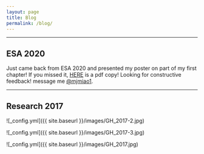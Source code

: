 ```yaml
---
layout: page
title: Blog
permalink: /blog/
---
```


---
ESA 2020
---
Just came back from ESA 2020 and presented my poster on part of my first chapter! If you missed it, [HERE](https://uwmadison.box.com/s/t808bppvnhtinvsk1fia2mba74lo0mrg) is a pdf copy! Looking for constructive feedback! message me [@mjmiao1](twitter.com/mjmiao1). 


---
Research 2017
---
![_config.yml]({{ site.baseurl }}/images/GH_2017-2.jpg)

![_config.yml]({{ site.baseurl }}/images/GH_2017-3.jpg)

![_config.yml]({{ site.baseurl }}/images/GH_2017.jpg)


